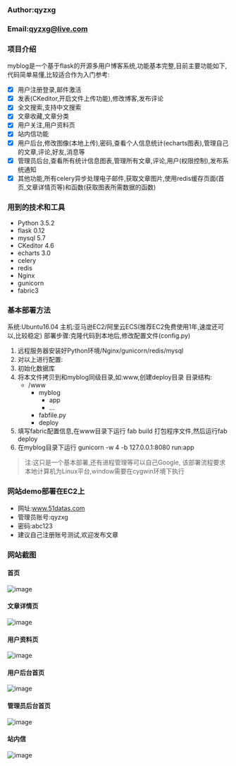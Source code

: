 ### Author:qyzxg
### Email:qyzxg@live.com

### 项目介绍
myblog是一个基于flask的开源多用户博客系统,功能基本完整,目前主要功能如下,代码简单易懂,比较适合作为入门参考:
- [x] 用户注册登录,邮件激活 
- [x] 发表(CKeditor,开启文件上传功能),修改博客,发布评论
- [x] 全文搜索,支持中文搜索
- [x] 文章收藏,文章分类
- [x] 用户关注,用户资料页
- [x] 站内信功能
- [x] 用户后台,修改图像(本地上传),密码,查看个人信息统计(echarts图表),管理自己的文章,评论,好友,消息等
- [x] 管理员后台,查看所有统计信息图表,管理所有文章,评论,用户(权限控制),发布系统通知
- [x] 其他功能,所有celery异步处理电子邮件,获取文章图片,使用redis缓存页面(首页,文章详情页等)和函数(获取图表所需数据的函数)

### 用到的技术和工具
* Python 3.5.2
* flask 0.12
* mysql 5.7
* CKeditor 4.6
* echarts 3.0
* celery
* redis
* Nginx
* gunicorn
* fabric3
### 基本部署方法
系统:Ubuntu16.04
主机:亚马逊EC2/阿里云ECS(推荐EC2免费使用1年,速度还可以,比较稳定)
部署步骤:克隆代码到本地后,修改配置文件(config.py)
1. 远程服务器安装好Python环境/Nginx/gunicorn/redis/mysql
2. 对以上进行配置:
3. 初始化数据库
4. 将本文件拷贝到和myblog同级目录,如:www,创建deploy目录
    目录结构:
   * /www
       * myblog
         *  app
         *   ...
       *  fabfile.py
       *  deploy
5. 填写fabric配置信息,在www目录下运行 fab build 打包程序文件,然后运行fab deploy
6. 在myblog目录下运行 gunicorn -w 4 -b 127.0.0.1:8080 run:app 
> 注:这只是一个基本部署,还有进程管理等可以自己Google,
> 该部署流程要求本地计算机为Linux平台,window需要在cygwin环境下执行

### 网站demo部署在EC2上
* 网址:www.51datas.com
* 管理员账号:qyzxg
* 密码:abc123
* 建议自己注册账号测试,欢迎发布文章

### 网站截图
#### 首页
![image](https://github.com/qyzxg/myblog/blob/master/screenshot/主页.png)
#### 文章详情页
![image](https://github.com/qyzxg/myblog/blob/master/screenshot/文章详情页1.png)
#### 用户资料页
![image](https://github.com/qyzxg/myblog/blob/master/screenshot/用户资料页.png)
#### 用户后台首页
![image](https://github.com/qyzxg/myblog/blob/master/screenshot/用户后台首页.png)
#### 管理员后台首页
![image](https://github.com/qyzxg/myblog/blob/master/screenshot/管理员后台首页.png)
#### 站内信
![image](https://github.com/qyzxg/myblog/blob/master/screenshot/站内信.png)


